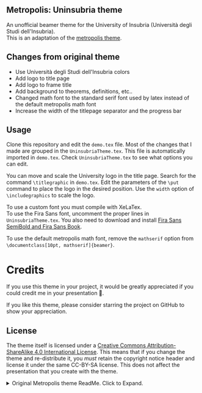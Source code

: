 
## Metropolis: Uninsubria theme
An unofficial beamer theme for the University of Insubria (Università degli Studi dell'Insubria).\
This is an adaptation of the [metropolis theme](https://github.com/matze/mtheme).

## Changes from original theme
- Use Università degli Studi dell'Insubria colors
- Add logo to title page
- Add logo to frame title
- Add background to theorems, definitions, etc..
- Changed math font to the standard serif font used by latex instead of the default metropolis math font
- Increase the width of the titlepage separator and the progress bar

## Usage
Clone this repository and edit the `demo.tex` file. Most of the changes that I made are grouped in the `UninsubriaTheme.tex`. This file is automatically imported in `demo.tex`. Check `UninsubriaTheme.tex` to see what options you can edit.

You can move and scale the University logo in the title page. Search for the command `\titlegraphic` in `demo.tex`. Edit the parameters of the `\put` command to place the logo in the desired position. Use the `width` option of `\includegraphics` to scale the logo.

To use a custom font you must compile with XeLaTex.\
To use the Fira Sans font, uncomment the proper lines in `UninsubriaTheme.tex`. You also need to download and install [Fira Sans SemiBold and Fira Sans Book](https://github.com/mozilla/Fira/tree/master/ttf).

To use the default metropolis math font, remove the `mathserif` option from `\documentclass[10pt, mathserif]{beamer}`.

# Credits

If you use this theme in your project, it would be greatly appreciated if you could credit me in your presentation 🙂.

If you like this theme, please consider starring the project on GitHub to show your appreciation.

## License

The theme itself is licensed under a [Creative Commons Attribution-ShareAlike
4.0 International License](http://creativecommons.org/licenses/by-sa/4.0/). This
means that if you change the theme and re-distribute it, you *must* retain the
copyright notice header and license it under the same CC-BY-SA license. This
does not affect the presentation that you create with the theme.


[demo slides]: http://mirrors.ctan.org/macros/latex/contrib/beamer-contrib/themes/metropolis/demo/demo.pdf
[manual]: http://mirrors.ctan.org/macros/latex/contrib/beamer-contrib/themes/metropolis/doc/metropolistheme.pdf
[CTAN]: http://ctan.org/pkg/beamertheme-metropolis


<details>
  <summary>Original Metropolis theme ReadMe. Click to Expand.</summary>
## Metropolis


**IMPORTANT NOTICES FOR VERSION 1.0**

* The package and theme name changed from *m* to *metropolis*!
* The `title format` values have been restructured. Please refer to the
  [manual][].

---

Metropolis is a simple, modern Beamer theme suitable for anyone to use. It tries
to minimize noise and maximize space for content; the only visual flourish it
offers is an (optional) progress bar added to each slide. The core design
principles of the theme were described in a blog post
[here](http://bloerg.net/2014/09/20/a-modern-beamer-theme.html).

Not convinced? Have a look at the [demo slides][].

![Sample](http://i.imgur.com/Bxu52fz.png)


## Installation

To install a stable version of this theme, please refer to update instructions
of your TeX distribution. Metropolis is on [CTAN][] since December
2014 thus it is part of MikTeX and will be part of TeX Live 2016.

Installing Metropolis from source, like any Beamer theme, involves four easy
steps:

1. **Download the source** with a `git clone` of the [Metropolis repository](https://github.com/matze/mtheme)
   or as a [zip archive](https://github.com/matze/mtheme/archive/master.zip) of
   the latest development version.
2. **Compile the style files** by running `make sty` inside the downloaded
    directory. (Or run LaTeX directly on `source/metropolistheme.ins`.)
3. **Move the resulting `*.sty` files** to the folder containing your
   presentation. To use Metropolis with many presentations, run `make install`
   or move the `*.sty` files to a folder in your TeX path instead (might require
   `sudo` rights).
4. **Use the theme for your presentation** by declaring `\usetheme{metropolis}` in
    the preamble of your Beamer document.
5. **For best results** install Mozilla's [Fira Sans](https://github.com/bBoxType/FiraSans).


## Usage

The following code shows a minimal example of a Beamer presentation using
Metropolis.

```latex
\documentclass{beamer}
\usetheme{metropolis}           % Use metropolis theme
\title{A minimal example}
\date{\today}
\author{Matthias Vogelgesang}
\institute{Centre for Modern Beamer Themes}
\begin{document}
  \maketitle
  \section{First Section}
  \begin{frame}{First Frame}
    Hello, world!
  \end{frame}
\end{document}
```

Detailed information on using Metropolis can be found in the [manual][].

For an alternative dark color theme, please have a look at Ross Churchley's
excellent [owl](https://github.com/rchurchley/beamercolortheme-owl) theme.


## License

The theme itself is licensed under a [Creative Commons Attribution-ShareAlike
4.0 International License](http://creativecommons.org/licenses/by-sa/4.0/). This
means that if you change the theme and re-distribute it, you *must* retain the
copyright notice header and license it under the same CC-BY-SA license. This
does not affect the presentation that you create with the theme.


[demo slides]: http://mirrors.ctan.org/macros/latex/contrib/beamer-contrib/themes/metropolis/demo/demo.pdf
[manual]: http://mirrors.ctan.org/macros/latex/contrib/beamer-contrib/themes/metropolis/doc/metropolistheme.pdf
[CTAN]: http://ctan.org/pkg/beamertheme-metropolis
<\details>
